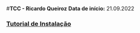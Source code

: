 #**TCC - Ricardo Queiroz**
**Data de início:** 21.09.2022

### [Tutorial de Instalação](https://github.com/ricardoqueirozz/tcc/blob/main/tutorials/howtoinstal.ipynb)
